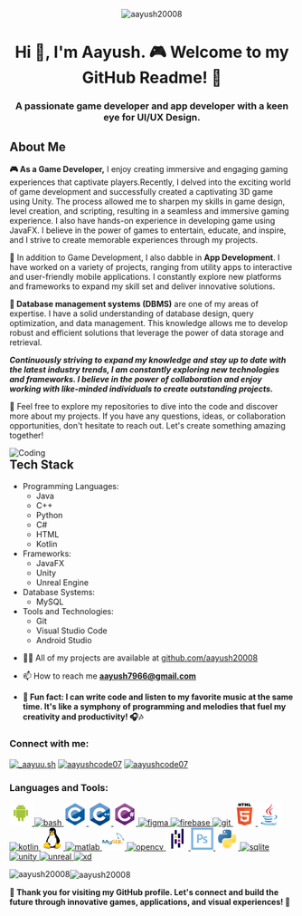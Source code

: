 <p align="center"> <img src="https://komarev.com/ghpvc/?username=aayush20008&label=Profile%20views&color=0e75b6&style=flat" alt="aayush20008" /> </p>
<h1 align="center">Hi 👋, I'm Aayush. 🎮 Welcome to my GitHub Readme! 🚀 </h1>

<h3 align="center"> A passionate game developer and app developer with a keen eye for UI/UX Design.</h3>
<h2>About Me</h2>

<p>
  <strong>🎮 As a Game Developer,</strong> I enjoy creating immersive and engaging gaming experiences that captivate players.Recently, I delved into the exciting world of game development and successfully created a captivating 3D game using Unity. The process allowed me to sharpen my skills in game design, level creation, and scripting, resulting in a seamless and immersive gaming experience. I also have hands-on experience in developing game using JavaFX. I believe in the power of games to entertain, educate, and inspire, and I strive to create memorable experiences through my projects.
</p>

<p>
  📱 In addition to Game Development, I also dabble in <strong>App Development</strong>. I have worked on a variety of projects, ranging from utility apps to interactive and user-friendly mobile applications. I constantly explore new platforms and frameworks to expand my skill set and deliver innovative solutions.
</p>

<p>
  <strong>💾 Database management systems (DBMS)</strong> are one of my areas of expertise. I have a solid understanding of database design, query optimization, and data management. This knowledge allows me to develop robust and efficient solutions that leverage the power of data storage and retrieval.
</p>

<b><p><i>Continuously striving to expand my knowledge and stay up to date with the latest industry trends, I am constantly exploring new technologies and frameworks. I believe in the power of collaboration and enjoy working with like-minded individuals to create outstanding projects.</i></p></b>
<p>  🔗 Feel free to explore my repositories to dive into the code and discover more about my projects. If you have any questions, ideas, or collaboration opportunities, don't hesitate to reach out. Let's create something amazing together! </p>

<img align="right" alt="Coding" width="615" src="https://camo.githubusercontent.com/c1dcb74cc1c1835b1d716f5051499a2814c683c806b15f04b0eba492863703e9/68747470733a2f2f63646e2e6472696262626c652e636f6d2f75736572732f3733303730332f73637265656e73686f74732f363538313234332f6176656e746f2e676966"/>

<h2>Tech Stack</h2>
<ul>
  <li>Programming Languages:
    <ul>
      <li>Java</li>
      <li>C++</li>
      <li>Python</li>
      <li>C#</li>
      <li>HTML</li>
      <li>Kotlin</li>
    </ul>
  </li>
  <li>Frameworks:
    <ul>
      <li>JavaFX</li>
      <li>Unity</li>
      <li>Unreal Engine</li>
    </ul>
  </li>
  <li>Database Systems:
    <ul>
      <li>MySQL</li>
    </ul>
  </li>
  <li>Tools and Technologies:
    <ul>
      <li>Git</li>
      <li>Visual Studio Code</li>
      <li>Android Studio</li>
    </ul>
  </li>
</ul>

- 👨‍💻 All of my projects are available at [github.com/aayush20008](github.com/aayush20008)

- 📫 How to reach me **aayush7966@gmail.com**

- **🌌 Fun fact: I can write code and listen to my favorite music at the same time. It's like a symphony of programming and melodies that fuel my creativity and productivity! 🎧🎶**

<h3 align="left">Connect with me:</h3>

<p align="left">
<a href="https://instagram.com/_aayuu.sh" target="blank"><img align="center" src="https://raw.githubusercontent.com/rahuldkjain/github-profile-readme-generator/master/src/images/icons/Social/instagram.svg" alt="_aayuu.sh" height="30" width="40" /></a>
<a href="https://www.leetcode.com/aayushcode07" target="blank"><img align="center" src="https://raw.githubusercontent.com/rahuldkjain/github-profile-readme-generator/master/src/images/icons/Social/leet-code.svg" alt="aayushcode07" height="30" width="40" /></a>
<a href="https://auth.geeksforgeeks.org/user/aayushcode07" target="blank"><img align="center" src="https://raw.githubusercontent.com/rahuldkjain/github-profile-readme-generator/master/src/images/icons/Social/geeks-for-geeks.svg" alt="aayushcode07" height="30" width="40" /></a>
</p>

<h3 align="left">Languages and Tools:</h3>
<p align="left"> <a href="https://developer.android.com" target="_blank" rel="noreferrer"> <img src="https://raw.githubusercontent.com/devicons/devicon/master/icons/android/android-original-wordmark.svg" alt="android" width="40" height="40"/> </a> <a href="https://www.gnu.org/software/bash/" target="_blank" rel="noreferrer"> <img src="https://www.vectorlogo.zone/logos/gnu_bash/gnu_bash-icon.svg" alt="bash" width="40" height="40"/> </a> <a href="https://www.cprogramming.com/" target="_blank" rel="noreferrer"> <img src="https://raw.githubusercontent.com/devicons/devicon/master/icons/c/c-original.svg" alt="c" width="40" height="40"/> </a> <a href="https://www.w3schools.com/cpp/" target="_blank" rel="noreferrer"> <img src="https://raw.githubusercontent.com/devicons/devicon/master/icons/cplusplus/cplusplus-original.svg" alt="cplusplus" width="40" height="40"/> </a> <a href="https://www.w3schools.com/cs/" target="_blank" rel="noreferrer"> <img src="https://raw.githubusercontent.com/devicons/devicon/master/icons/csharp/csharp-original.svg" alt="csharp" width="40" height="40"/> </a> <a href="https://www.figma.com/" target="_blank" rel="noreferrer"> <img src="https://www.vectorlogo.zone/logos/figma/figma-icon.svg" alt="figma" width="40" height="40"/> </a> <a href="https://firebase.google.com/" target="_blank" rel="noreferrer"> <img src="https://www.vectorlogo.zone/logos/firebase/firebase-icon.svg" alt="firebase" width="40" height="40"/> </a> <a href="https://git-scm.com/" target="_blank" rel="noreferrer"> <img src="https://www.vectorlogo.zone/logos/git-scm/git-scm-icon.svg" alt="git" width="40" height="40"/> </a> <a href="https://www.w3.org/html/" target="_blank" rel="noreferrer"> <img src="https://raw.githubusercontent.com/devicons/devicon/master/icons/html5/html5-original-wordmark.svg" alt="html5" width="40" height="40"/> </a> <a href="https://www.java.com" target="_blank" rel="noreferrer"> <img src="https://raw.githubusercontent.com/devicons/devicon/master/icons/java/java-original.svg" alt="java" width="40" height="40"/> </a> <a href="https://kotlinlang.org" target="_blank" rel="noreferrer"> <img src="https://www.vectorlogo.zone/logos/kotlinlang/kotlinlang-icon.svg" alt="kotlin" width="40" height="40"/> </a> <a href="https://www.linux.org/" target="_blank" rel="noreferrer"> <img src="https://raw.githubusercontent.com/devicons/devicon/master/icons/linux/linux-original.svg" alt="linux" width="40" height="40"/> </a> <a href="https://www.mathworks.com/" target="_blank" rel="noreferrer"> <img src="https://upload.wikimedia.org/wikipedia/commons/2/21/Matlab_Logo.png" alt="matlab" width="40" height="40"/> </a> <a href="https://www.mysql.com/" target="_blank" rel="noreferrer"> <img src="https://raw.githubusercontent.com/devicons/devicon/master/icons/mysql/mysql-original-wordmark.svg" alt="mysql" width="40" height="40"/> </a> <a href="https://opencv.org/" target="_blank" rel="noreferrer"> <img src="https://www.vectorlogo.zone/logos/opencv/opencv-icon.svg" alt="opencv" width="40" height="40"/> </a> <a href="https://pandas.pydata.org/" target="_blank" rel="noreferrer"> <img src="https://raw.githubusercontent.com/devicons/devicon/2ae2a900d2f041da66e950e4d48052658d850630/icons/pandas/pandas-original.svg" alt="pandas" width="40" height="40"/> </a> <a href="https://www.photoshop.com/en" target="_blank" rel="noreferrer"> <img src="https://raw.githubusercontent.com/devicons/devicon/master/icons/photoshop/photoshop-line.svg" alt="photoshop" width="40" height="40"/> </a> <a href="https://www.python.org" target="_blank" rel="noreferrer"> <img src="https://raw.githubusercontent.com/devicons/devicon/master/icons/python/python-original.svg" alt="python" width="40" height="40"/> </a> <a href="https://www.sqlite.org/" target="_blank" rel="noreferrer"> <img src="https://www.vectorlogo.zone/logos/sqlite/sqlite-icon.svg" alt="sqlite" width="40" height="40"/> </a> <a href="https://unity.com/" target="_blank" rel="noreferrer"> <img src="https://www.vectorlogo.zone/logos/unity3d/unity3d-icon.svg" alt="unity" width="40" height="40"/> </a> <a href="https://unrealengine.com/" target="_blank" rel="noreferrer"> <img src="https://raw.githubusercontent.com/kenangundogan/fontisto/036b7eca71aab1bef8e6a0518f7329f13ed62f6b/icons/svg/brand/unreal-engine.svg" alt="unreal" width="40" height="40"/> </a> <a href="https://www.adobe.com/products/xd.html" target="_blank" rel="noreferrer"> <img src="https://cdn.worldvectorlogo.com/logos/adobe-xd.svg" alt="xd" width="40" height="40"/> </a> </p>
<!-- 
<p><img align="left" src="https://github-readme-stats.vercel.app/api/top-langs?username=aayush20008&show_icons=true&locale=en&layout=default&theme=light&hide=language1,language2" alt="aayush20008" /></p> -->

<p><img align="left" src="https://github-readme-streak-stats.herokuapp.com/?user=aayush20008&show_icons=true&locale=en&layout=default&theme=light" alt="aayush20008" /></p>
<p><img align="center" src="https://github-readme-stats.vercel.app/api?username=aayush20008&" alt="aayush20008" /></p>

<b>🌟 Thank you for visiting my GitHub profile. Let's connect and build the future through innovative games, applications, and visual experiences! 🚀</b>


